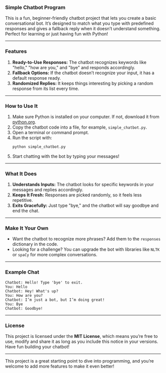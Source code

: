 ### **Simple Chatbot Program**

This is a fun, beginner-friendly chatbot project that lets you create a basic conversational bot. It’s designed to match what you type with predefined responses and gives a fallback reply when it doesn’t understand something. Perfect for learning or just having fun with Python!

---

### **Features**
1. **Ready-to-Use Responses:** The chatbot recognizes keywords like "hello," "how are you," and "bye" and responds accordingly.
2. **Fallback Options:** If the chatbot doesn’t recognize your input, it has a default response ready.
3. **Randomized Replies:** It keeps things interesting by picking a random response from its list every time.

---

### **How to Use It**
1. Make sure Python is installed on your computer. If not, download it from [python.org](https://www.python.org/).
2. Copy the chatbot code into a file, for example, `simple_chatbot.py`.
3. Open a terminal or command prompt.
4. Run the script with:
   ```bash
   python simple_chatbot.py
   ```
5. Start chatting with the bot by typing your messages!

---

### **What It Does**
1. **Understands Inputs:** The chatbot looks for specific keywords in your messages and replies accordingly.
2. **Keeps It Fresh:** Responses are picked randomly, so it feels less repetitive.
3. **Exits Gracefully:** Just type "bye," and the chatbot will say goodbye and end the chat.

---

### **Make It Your Own**
- Want the chatbot to recognize more phrases? Add them to the `responses` dictionary in the code.
- Looking for a challenge? You can upgrade the bot with libraries like `NLTK` or `spaCy` for more complex conversations.

---

### **Example Chat**
```
Chatbot: Hello! Type 'bye' to exit.
You: Hello
Chatbot: Hey! What's up?
You: How are you?
Chatbot: I’m just a bot, but I’m doing great!
You: Bye
Chatbot: Goodbye!
```

---

### **License**
This project is licensed under the **MIT License**, which means you’re free to use, modify and share it as long as you include this notice in your versions. Have fun building your chatbot!

---

This project is a great starting point to dive into programming, and you’re welcome to add more features to make it even better!
